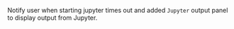 Notify user when starting jupyter times out and added `Jupyter` output panel to display output from Jupyter.
